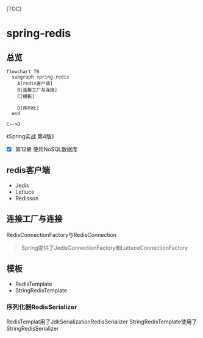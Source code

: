 [TOC]

# spring-redis

## 总览

```mermaid
flowchart TB
  subgraph spring-redis
    A[redis客户端]
    B[连接工厂与连接]
    C[模板]
    
    D[序列化]
  end

C-->D
```

《Spring实战 第4版》

- [x] 第12章 使用NoSQL数据库

## redis客户端

- Jedis
- Lettuce
- Redisson

## 连接工厂与连接

RedisConnectionFactory与RedisConnection

> Spring提供了JedisConnectionFactory和LuttuceConnectionFactory

## 模板

- RedisTemplate
- StringRedisTemplate

### 序列化器RedisSerializer

RedisTemplat用了JdkSerializationRedisSerializer
StringRedisTemplate使用了StringRedisSerializer

